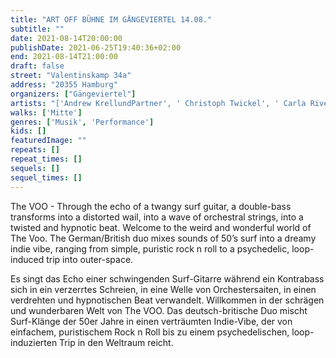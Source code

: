 ```yaml
---
title: "ART OFF BÜHNE IM GÄNGEVIERTEL 14.08."
subtitle: ""
date: 2021-08-14T20:00:00
publishDate: 2021-06-25T19:40:36+02:00
end: 2021-08-14T21:00:00
draft: false
street: "Valentinskamp 34a"
address: "20355 Hamburg"
organizers: ["Gängeviertel"]
artists: "['Andrew KrellundPartner', ' Christoph Twickel', ' Carla Riveiros Eißmann', ' Ulli Bomans', ' Björn']"
walks: ['Mitte']
genres: ['Musik', 'Performance']
kids: []
featuredImage: ""
repeats: []
repeat_times: []
sequels: []
sequel_times: []
---
```


The VOO - Through the echo of a twangy surf guitar, a  double-bass transforms into a distorted wail, into a wave of orchestral strings, into a twisted and hypnotic beat. Welcome to the weird and wonderful world of The Voo. The German/British duo mixes sounds of 50’s surf into a dreamy indie vibe, ranging from simple, puristic rock n roll to a psychedelic, loop-induced trip into outer-space.



Es singt das Echo einer schwingenden Surf-Gitarre während ein Kontrabass sich in ein verzerrtes Schreien, in eine Welle von Orchestersaiten, in einen verdrehten und hypnotischen Beat verwandelt. Willkommen in der schrägen und wunderbaren Welt von The VOO. Das deutsch-britische Duo mischt Surf-Klänge der 50er Jahre in einen verträumten Indie-Vibe, der von einfachem, puristischem Rock n Roll bis zu einem psychedelischen, loop-induzierten Trip in den Weltraum reicht.